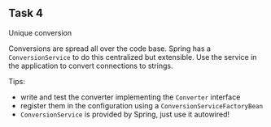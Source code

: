 Task 4
------

Unique conversion

Conversions are spread all over the code base. Spring has a `ConversionService` to do this centralized but extensible.
Use the service in the application to convert connections to strings.

Tips:

* write and test the converter implementing the `Converter` interface
* register them in the configuration using a `ConversionServiceFactoryBean`
* `ConversionService` is provided by Spring, just use it autowired!